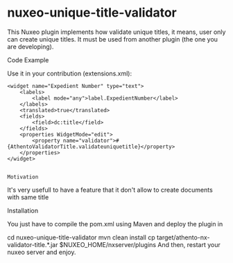 # nuxeo-unique-title-validator

This Nuxeo plugin implements how validate unique titles, it means, user only can create unique titles. It must be used from another plugin (the one you are developing).

Code Example

Use it in your contribution (extensions.xml):

    <widget name="Expedient Number" type="text">
        <labels>
            <label mode="any">label.ExpedientNumber</label>
        </labels>
        <translated>true</translated>
        <fields>
            <field>dc:title</field>
        </fields>
        <properties WidgetMode="edit">
            <property name="validator">#{AthentoValidatorTitle.validateuniquetitle}</property>
        </properties>
    </widget>
    
    
    Motivation

It's very usefull to have a feature that it don't allow to create documents with same title

Installation

You just have to compile the pom.xml using Maven and deploy the plugin in

cd nuxeo-unique-title-validator
mvn clean install
cp target/athento-nx-validator-title.*.jar $NUXEO_HOME/nxserver/plugins
And then, restart your nuxeo server and enjoy.
